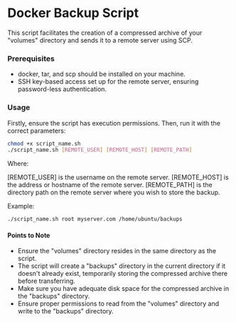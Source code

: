 # Docker Backup Script

This script facilitates the creation of a compressed archive of your "volumes" directory and sends it to a remote server using SCP.

### Prerequisites
- docker, tar, and scp should be installed on your machine.
- SSH key-based access set up for the remote server, ensuring password-less authentication.

### Usage
Firstly, ensure the script has execution permissions. Then, run it with the correct parameters:

```sh
chmod +x script_name.sh
./script_name.sh [REMOTE_USER] [REMOTE_HOST] [REMOTE_PATH]
```

Where:

[REMOTE_USER] is the username on the remote server.
[REMOTE_HOST] is the address or hostname of the remote server.
[REMOTE_PATH] is the directory path on the remote server where you wish to store the backup.

Example:

```sh
./script_name.sh root myserver.com /home/ubuntu/backups
```

#### Points to Note
- Ensure the "volumes" directory resides in the same directory as the script.
- The script will create a "backups" directory in the current directory if it doesn't already exist, temporarily storing the compressed archive there before transferring.
- Make sure you have adequate disk space for the compressed archive in the "backups" directory.
- Ensure proper permissions to read from the "volumes" directory and write to the "backups" directory.
